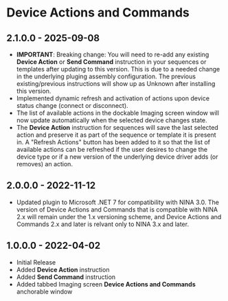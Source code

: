 ﻿# Device Actions and Commands

## 2.1.0.0 - 2025-09-08
* **IMPORTANT**: Breaking change: You will need to re-add any existing **Device Action** or **Send Command** instruction in your sequences or templates after updating to this version. This is due to a needed change in the underlying pluging assembly configuration. The previous existing/previous instructions will show up as Unknown after installing this version.
* Implemented dynamic refresh and activation of actions upon device status change (connect or disconnect).
* The list of available actions in the dockable Imaging screen window will now update automatically when the selected device changes state.
* The **Device Action** instruction for sequences will save the last selected action and preserve it as part of the sequence or template it is present in. A "Refresh Actions" button has been added to it so that the list of available actions can be refreshed if the user desires to change the device type or if a new version of the underlying device driver adds (or removes) an action.

## 2.0.0.0 - 2022-11-12
* Updated plugin to Microsoft .NET 7 for compatibility with NINA 3.0. The version of Device Actions and Commands that is compatible with NINA 2.x will remain under the 1.x versioning scheme, and Device Actions and Commands 2.x and later is relvant only to NINA 3.x and later.

## 1.0.0.0 - 2022-04-02
* Initial Release
* Added **Device Action** instruction
* Added **Send Command** instruction
* Added tabbed Imaging screen **Device Actions and Commands** anchorable window
